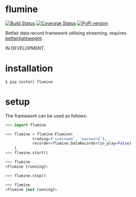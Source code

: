 # flumine

[![Build Status](https://travis-ci.org/liampauling/flumine.svg?branch=master)](https://travis-ci.org/liampauling/flumine) [![Coverage Status](https://coveralls.io/repos/github/liampauling/flumine/badge.svg?branch=master)](https://coveralls.io/github/liampauling/flumine?branch=master) [![PyPI version](https://badge.fury.io/py/flumine.svg)](https://pypi.python.org/pypi/flumine)


Betfair data record framework utilising streaming, requires [betfairlightweight](https://github.com/liampauling/betfairlightweight).

IN DEVELOPMENT.

# installation

```
$ pip install flumine
```

# setup

The framework can be used as follows:

```python
>>> import flumine

>>> flumine = flumine.Flumine(
            trading=('username', 'password'),
            recorder=flumine.DataRecorder(in_play=False)
    )
>>> flumine.start()

>>> flumine
<Flumine [running]>

>>> flumine.stop()

>>> flumine
<Flumine [not running]>

```
